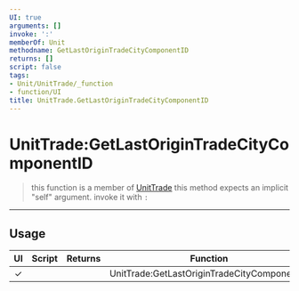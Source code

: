 ```yaml
---
UI: true
arguments: []
invoke: ':'
memberOf: Unit
methodname: GetLastOriginTradeCityComponentID
returns: []
script: false
tags:
- Unit/UnitTrade/_function
- function/UI
title: UnitTrade.GetLastOriginTradeCityComponentID
---
```

# UnitTrade:GetLastOriginTradeCityComponentID
> this function is a member of [UnitTrade](civ-6/lua/UnitTrade.md)
> this method expects an implicit "self" argument. invoke it with `:`
-----
## Usage
|  UI | Script | Returns | Function | Arguments |
|:---:|:------:|-------:|:--------:|:---------|
|✓| ||UnitTrade:GetLastOriginTradeCityComponentID||
